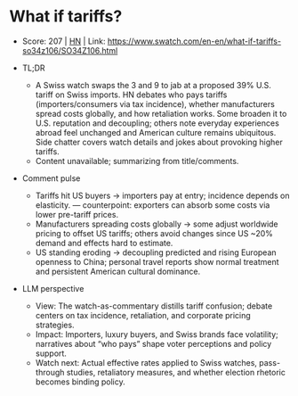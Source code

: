 # What if tariffs?

- Score: 207 | [HN](https://news.ycombinator.com/item?id=45710021) | Link: https://www.swatch.com/en-en/what-if-tariffs-so34z106/SO34Z106.html

- TL;DR
    - A Swiss watch swaps the 3 and 9 to jab at a proposed 39% U.S. tariff on Swiss imports. HN debates who pays tariffs (importers/consumers via tax incidence), whether manufacturers spread costs globally, and how retaliation works. Some broaden it to U.S. reputation and decoupling; others note everyday experiences abroad feel unchanged and American culture remains ubiquitous. Side chatter covers watch details and jokes about provoking higher tariffs.
    - Content unavailable; summarizing from title/comments.

- Comment pulse
    - Tariffs hit US buyers → importers pay at entry; incidence depends on elasticity. — counterpoint: exporters can absorb some costs via lower pre-tariff prices.
    - Manufacturers spreading costs globally → some adjust worldwide pricing to offset US tariffs; others avoid changes since US ~20% demand and effects hard to estimate.
    - US standing eroding → decoupling predicted and rising European openness to China; personal travel reports show normal treatment and persistent American cultural dominance.

- LLM perspective
    - View: The watch-as-commentary distills tariff confusion; debate centers on tax incidence, retaliation, and corporate pricing strategies.
    - Impact: Importers, luxury buyers, and Swiss brands face volatility; narratives about “who pays” shape voter perceptions and policy support.
    - Watch next: Actual effective rates applied to Swiss watches, pass-through studies, retaliatory measures, and whether election rhetoric becomes binding policy.
